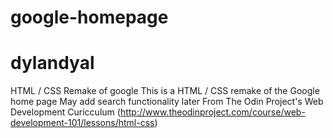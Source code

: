 # google-homepage
# dylandyal 
HTML / CSS Remake of google
This is a HTML / CSS remake of the Google home page
May add search functionality later
From The Odin Project's Web Development Curicculum (http://www.theodinproject.com/course/web-development-101/lessons/html-css)

